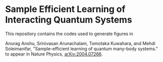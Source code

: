 # Sample Efficient Learning of Interacting Quantum Systems

This repository contains the codes used to generate figures in   

Anurag Anshu, Srinivasan Arunachalam, Tomotaka Kuwahara, and Mehdi Soleimanifar, "Sample-efficient learning of quantum many-body systems." to appear in Nature Physics, [arXiv:2004.07266](https://arxiv.org/abs/2004.07266).
